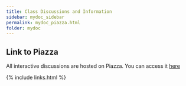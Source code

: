 ```yaml
---
title: Class Discussions and Information
sidebar: mydoc_sidebar
permalink: mydoc_piazza.html
folder: mydoc
---
```


## Link to Piazza

All interactive discussions are hosted on Piazza.  You can access it [here](https://piazza.com/nd/spring2019/sp19cse40773cx01/home)

{% include links.html %}
